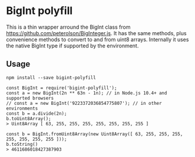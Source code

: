 # BigInt polyfill

This is a thin wrapper arround the BigInt class from https://github.com/peterolson/BigInteger.js.
It has the same methods, plus convenience methods to convert to and from uint8 arrays.
Internally it uses the native BigInt type if supported by the environment. 

## Usage

```
npm install --save bigint-polyfill
```

```
const BigInt = require('bigint-polyfill');
const a = new BigInt(2n ** 63n - 1n); // in Node.js 10.4+ and supported browsers
// const a = new BigInt('9223372036854775807'); // in other environments
const b = a.divide(2n);
b.toUint8Array();
> Uint8Array [ 63, 255, 255, 255, 255, 255, 255, 255 ]

const b = BigInt.fromUint8Array(new Uint8Array([ 63, 255, 255, 255, 255, 255, 255, 255 ]));
b.toString()
> 4611686018427387903
```